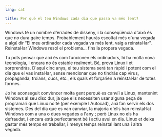 ```yaml
---
lang: cat

title: Per què el teu Windows cada dia que passa va més lent?
---
```


Windows té un nombre d'errades de disseny, i la conseqüència d'això 
és que no dura gaire temps. Probablement hauràs escoltat més d'una 
vegada a algú dir “El meu ordinador cada vegada va més lent, vaig a 
reinstal·lar”. Reinstal·lar Windows resol el problema... fins la propera 
vegada.

Tu pots pensar que així és com funcionen els ordinadors, hi ha molta 
nova tecnologia, i encara no és estable realment. Bé, prova Linux i et 
sorprendràs. D'aquí cinc anys, el teu sistema serà tan ràpid i potent 
com el dia que el vas instal·lar, sense mencionar que no 
tindràs cap virus, propaganda, troians, cucs, etc., els quals et 
forçarien a reinstal·lar de totes formes.

Jo he aconseguit convèncer molta gent perquè es canviï a Linux, 
mantenint Windows al seu disc dur, ja que ells necessiten usar alguna 
peça de programari que Linux no té (per exemple l'Autocad), així fan 
servir els dos sistemes. Des del dia que es van canviar, la majoria 
d'ells han reinstal·lat Windows com a una o dues vegades a l'any ; però 
Linux no els ha defraudat, i encara està perfectament bé i actiu avui en 
dia. Linux et deixa gastar més temps en treballar, i menys temps 
reinstal·lant una i altra vegada.




